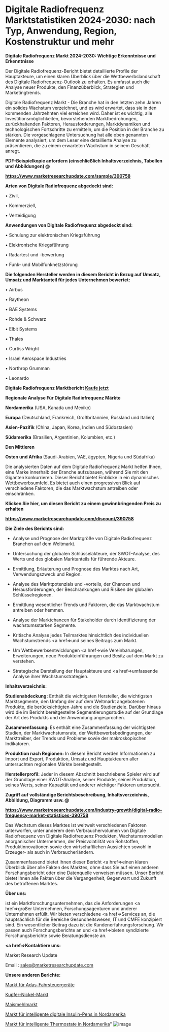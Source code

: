# Digitale Radiofrequenz Marktstatistiken 2024-2030: nach Typ, Anwendung, Region, Kostenstruktur und mehr

<strong>Digitale Radiofrequenz Markt 2024-2030: Wichtige Erkenntnisse und Erkenntnisse</strong>

Der Digitale Radiofrequenz-Bericht bietet detaillierte Profile der Hauptakteure, um einen klaren Überblick über die Wettbewerbslandschaft des Digitale Radiofrequenz-Outlook zu erhalten. Es umfasst auch die Analyse neuer Produkte, den Finanzüberblick, Strategien und Marketingtrends.

Digitale Radiofrequenz Markt - Die Branche hat in den letzten zehn Jahren ein solides Wachstum verzeichnet, und es wird erwartet, dass sie in den kommenden Jahrzehnten viel erreichen wird. Daher ist es wichtig, alle Investitionsmöglichkeiten, bevorstehenden Marktbedrohungen, zurückhaltenden Faktoren, Herausforderungen, Marktdynamiken und technologischen Fortschritte zu ermitteln, um die Position in der Branche zu stärken. Die vorgeschlagene Untersuchung hat alle oben genannten Elemente analysiert, um dem Leser eine detaillierte Analyse zu präsentieren, die zu einem erwarteten Wachstum in seinem Geschäft anregt.



<strong><b>PDF-Beispielkopie anfordern (einschließlich Inhaltsverzeichnis, Tabellen und Abbildungen) @ </b></strong>

<strong><a href=https://www.marketresearchupdate.com/sample/390758>

<strong>https://www.marketresearchupdate.com/sample/390758</u></a></strong></strong>



<strong>Arten von Digitale Radiofrequenz abgedeckt sind:</strong>

• Zivil,

• Kommerziell,

• Verteidigung



<strong>Anwendungen von Digitale Radiofrequenz abgedeckt sind:</strong>

• Schulung zur elektronischen Kriegsführung

• Elektronische Kriegsführung

• Radartest und -bewertung

• Funk- und Mobilfunknetzstörung



<strong>Die folgenden Hersteller werden in diesem Bericht in Bezug auf Umsatz, Umsatz und Marktanteil für jedes Unternehmen bewertet:</strong>

• Airbus

• Raytheon

• BAE Systems

• Rohde & Schwarz

• Elbit Systems

• Thales

• Curtiss Wright

• Israel Aerospace Industries

• Northrop Grumman

• Leonardo



<strong>Digitale Radiofrequenz Marktbericht <a href=https://www.marketresearchupdate.com/buynow/390758>Kaufe jetzt</a></strong>



<strong>Regionale Analyse Für Digitale Radiofrequenz Märkte</strong>



<strong>Nordamerika</strong> (USA, Kanada und Mexiko)



<strong>Europa</strong> (Deutschland, Frankreich, Großbritannien, Russland und Italien)



<strong>Asien-Pazifik</strong> (China, Japan, Korea, Indien und Südostasien)



<strong>Südamerika</strong> (Brasilien, Argentinien, Kolumbien, etc.)



<strong>Den Mittleren</strong> 

<strong>Osten und Afrika</strong> (Saudi-Arabien, VAE, ägypten, Nigeria und Südafrika)

Die analysierten Daten auf dem Digitale Radiofrequenz Markt helfen Ihnen, eine Marke innerhalb der Branche aufzubauen, während Sie mit den Giganten konkurrieren. Dieser Bericht bietet Einblicke in ein dynamisches Wettbewerbsumfeld. Es bietet auch einen progressiven Blick auf verschiedene Faktoren, die das Marktwachstum antreiben oder einschränken.



<strong>Klicken Sie hier, um diesen Bericht zu einem gewinnbringenden Preis zu erhalten
</strong>

<strong><a href=https://www.marketresearchupdate.com/discount/390758>https://www.marketresearchupdate.com/discount/390758</b></u></strong></a>



<strong>Die Ziele des Berichts sind:</strong>

- Analyse und Prognose der Marktgröße von Digitale Radiofrequenz Branchen auf dem Weltmarkt.

- Untersuchung der globalen Schlüsselakteure, der SWOT-Analyse, des Werts und des globalen Marktanteils für führende Akteure.

- Ermittlung, Erläuterung und Prognose des Marktes nach Art, Verwendungszweck und Region.

- Analyse des Marktpotenzials und -vorteils, der Chancen und Herausforderungen, der Beschränkungen und Risiken der globalen Schlüsselregionen.

- Ermittlung wesentlicher Trends und Faktoren, die das Marktwachstum antreiben oder hemmen.

- Analyse der Marktchancen für Stakeholder durch Identifizierung der wachstumsstarken Segmente.

- Kritische Analyse jedes Teilmarktes hinsichtlich des individuellen Wachstumstrends <a href=>und</a> seines Beitrags zum Markt.

- Um Wettbewerbsentwicklungen <a href=>wie</a> Vereinbarungen, Erweiterungen, neue Produkteinführungen und Besitz auf dem Markt zu verstehen.

- Strategische Darstellung der Hauptakteure und <a href=>umfas</a>sende Analyse ihrer Wachstumsstrategien.



<strong>Inhaltsverzeichnis:</strong>



<strong>Studienabdeckung:</strong> Enthält die wichtigsten Hersteller, die wichtigsten Marktsegmente, den Umfang der auf dem Weltmarkt angebotenen Produkte, die berücksichtigten Jahre und die Studienziele. Darüber hinaus wird die im Bericht bereitgestellte Segmentierungsstudie auf der Grundlage der Art des Produkts und der Anwendung angesprochen.



<strong>Zusammenfassung:</strong> Es enthält eine Zusammenfassung der wichtigsten Studien, der Marktwachstumsrate, der Wettbewerbsbedingungen, der Markttreiber, der Trends und Probleme sowie der makroskopischen Indikatoren.



<strong>Produktion nach Regionen:</strong> In diesem Bericht werden Informationen zu Import und Export, Produktion, Umsatz und Hauptakteuren aller untersuchten regionalen Märkte bereitgestellt.



<strong>Herstellerprofil:</strong> Jeder in diesem Abschnitt beschriebene Spieler wird auf der Grundlage einer SWOT-Analyse, seiner Produkte, seiner Produktion, seines Werts, seiner Kapazität und anderer wichtiger Faktoren untersucht.



<strong><b>Zugriff auf vollständige Berichtsbeschreibung, Inhaltsverzeichnis, Abbildung, Diagramm usw. @ </b></strong>

<strong><a href=https://www.marketresearchupdate.com/industry-growth/digital-radio-frequency-market-statistices-390758>https://www.marketresearchupdate.com/industry-growth/digital-radio-frequency-market-statistices-390758</a></strong>

Das Wachstum dieses Marktes ist weltweit verschiedenen Faktoren unterworfen, unter anderem dem Verbrauchervolumen von Digitale Radiofrequenz von Digitale Radiofrequenz Produkten, Wachstumsmodellen anorganischer Unternehmen, der Preisvolatilität von Rohstoffen, Produktinnovationen sowie den wirtschaftlichen Aussichten sowohl in Erzeuger- als auch in Verbraucherländern.

Zusammenfassend bietet Ihnen dieser Bericht <a href=>einen</a> klaren Überblick über alle Fakten des Marktes, ohne dass Sie auf einen anderen Forschungsbericht oder eine Datenquelle verweisen müssen. Unser Bericht bietet Ihnen alle Fakten über die Vergangenheit, Gegenwart und Zukunft des betroffenen Marktes.



<strong>Über uns:</strong>

 ist ein Marktforschungsunternehmen, das die Anforderungen <a href=>großer</a> Unternehmen, Forschungsagenturen und anderer Unternehmen erfüllt. Wir bieten verschiedene <a href=>Services</a> an, die hauptsächlich für die Bereiche Gesundheitswesen, IT und CMFE konzipiert sind. Ein wesentlicher Beitrag dazu ist die Kundenerfahrungsforschung. Wir passen auch Forschungsberichte an und <a href=>bieten</a> syndizierte Forschungsberichte sowie Beratungsdienste an.



<strong><a href=>Kontaktiere uns:</a></strong>

Market Research Update

Email : sales@marketresearchupdate.com



<strong>Unsere anderen Berichte:</strong>

<a href=https://www.linkedin.com/pulse/adas-driving-control-unit-market-has-huge-growth>Markt für Adas-Fahrsteuergeräte</a>

<a href=https://www.linkedin.com/pulse/copper-nickel-market-industry-analysis-segments>Kupfer-Nickel-Markt</a>

<a href=https://www.linkedin.com/pulse/maize-flour-market-2023-analysis-growth-drivers-vendors>Maismehlmarkt</a>

<a href=https://www.linkedin.com/pulse/north-america-smart-digital-insulin-pen-market>Markt für intelligente digitale Insulin-Pens in Nordamerika</a>

<a href=https://www.linkedin.com/pulse/north-america-smart-thermostats-market-2023>Markt für intelligente Thermostate in Nordamerika</a>"
![image](https://github.com/Gayatrikarjule/Market-Analysis-361/assets/97346546/6feaefb2-bd3d-469f-84b7-2a3ed7b5750d)
